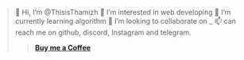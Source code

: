 > 👋 Hi, I’m @ThisisThamizh
> 👀 I’m interested in web developing
> 🌱 I’m currently learning algorithm 
> 💞️ I’m looking to collaborate on _
> 📫 can reach me on github, discord, Instagram and telegram.
>> **[Buy me a Coffee](https://www.buymeacoffee.com/thisisthamizh)**



<!---
ThisisThamizh/ThisisThamizh is a ✨ special ✨ repository because its `README.md` (this file) appears on your GitHub profile.
You can click the Preview link to take a look at your changes.
--->

